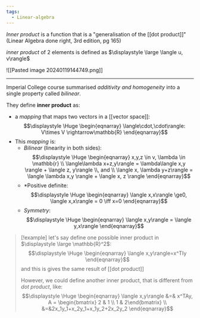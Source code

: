 ```yaml
---
tags:
  - Linear-algebra
---
```

*Inner product* is a function that is a "generalisation of the [[dot product]]" 
(Linear Algebra done right, 3rd edition, pg 165)

*inner product* of 2 elements is defined as $\displaystyle \large \langle u, v\rangle$  

![[Pasted image 20240119144749.png]]

---

Imperial College course summarised *additivity and homogeneity* into a single property called *bilinear*.

They define **inner product** as:
- a *mapping* that maps two vectors in a [[vector space]]:
$$\displaystyle \Huge \begin{eqnarray} 
\langle\cdot,\cdot\rangle: V\times V \rightarrow\mathbb{R}
\end{eqnarray}$$
- This *mapping* is:
	- *Bilinear* (linearity in both sides):
$$\displaystyle \Huge \begin{eqnarray} 
	x,y,z \in v, \lambda \in \mathbb{r}
	\\
	\langle\lambda x+z,y\rangle = \lambda\langle x,y \rangle + \langle z, y\rangle
	\\, and \\
	\langle x, \lambda y+z\rangle = \langle \lambda x,y \rangle + \langle x, z \rangle
\end{eqnarray}$$
	- *Positive definite:
$$\displaystyle \Huge \begin{eqnarray} 
\langle x,x\rangle \ge0, 
\langle x,x\rangle = 0 \iff x=0
\end{eqnarray}$$
	- *Symmetry*:
	$$\displaystyle \Huge \begin{eqnarray} 
	\langle x,y\rangle = \langle y,x\rangle
\end{eqnarray}$$


>[!example]
> let's say define one possible inner product in $\displaystyle \large \mathbb{R}^2$:
> $$\displaystyle \Huge \begin{eqnarray} 
> \langle x,y\rangle=x^TIy
> \end{eqnarray}$$
> and this is gives the same result of [[dot product]]
> 
> However, we could define another inner product, that is different from *dot product*, like:
> $$\displaystyle \Huge \begin{eqnarray} 
> \langle x,y\rangle &=& x^TAy, 
> A = \begin{bmatrix} 2 & 1 \\ 1 & 2\end{bmatrix}
> \\
> &=&2x_1y_1+x_2y_1+x_1y_2+2x_2y_2
> \end{eqnarray}$$
